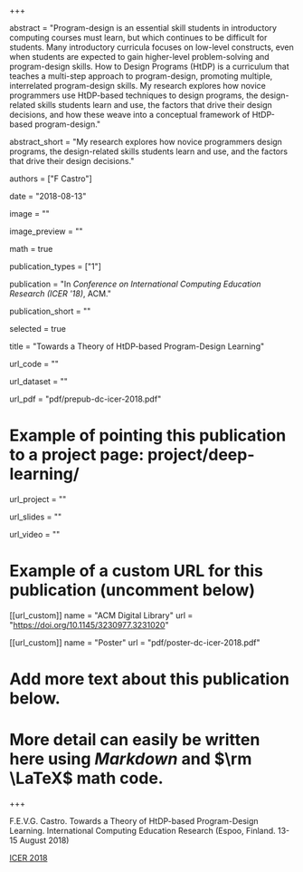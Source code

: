 +++

abstract = "Program-design is an essential skill students in introductory computing courses must learn, but which continues to be difficult for students. Many introductory curricula focuses on low-level constructs, even when students are expected to gain higher-level problem-solving and program-design skills. How to Design Programs (HtDP) is a curriculum that teaches a multi-step approach to program-design, promoting multiple, interrelated program-design skills. My research explores how novice programmers use HtDP-based techniques to design programs, the design-related skills students learn and use, the factors that drive their design decisions, and how these weave into a conceptual framework of HtDP-based program-design."

abstract_short = "My research explores how novice programmers design programs, the design-related skills students learn and use, and the factors that drive their design decisions."

authors = ["F Castro"]

date = "2018-08-13"

image = ""

image_preview = ""

math = true

publication_types = ["1"]

publication = "In *Conference on International Computing Education Research (ICER '18)*, ACM."

publication_short = ""

selected = true

title = "Towards a Theory of HtDP-based Program-Design Learning"

url_code = ""

url_dataset = ""

url_pdf = "pdf/prepub-dc-icer-2018.pdf"

# Example of pointing this publication to a project page: project/deep-learning/
url_project = ""

url_slides = ""

url_video = ""

# Example of a custom URL for this publication (uncomment below)
[[url_custom]]
name = "ACM Digital Library"
url = "https://doi.org/10.1145/3230977.3231020"

[[url_custom]]
name = "Poster"
url = "pdf/poster-dc-icer-2018.pdf"

# Add more text about this publication below.
# More detail can easily be written here using *Markdown* and $\rm \LaTeX$ math code.

+++

F.E.V.G. Castro. Towards a Theory of HtDP-based Program-Design Learning. International Computing Education Research (Espoo, Finland. 13-15 August 2018)

[ICER 2018](https://icer.hosting.acm.org/icer-2018/)
